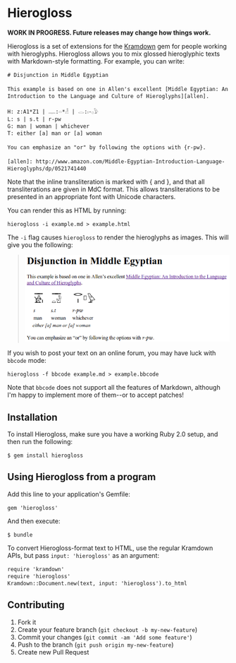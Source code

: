 # Hierogloss

**WORK IN PROGRESS. Future releases may change how things work.**

Hierogloss is a set of extensions for the [Kramdown][] gem for people
working with hieroglyphs.  Hierogloss allows you to mix glossed
hieroglyphic texts with Markdown-style formatting.  For example, you can
write:

    # Disjunction in Middle Egyptian

    This example is based on one in Allen's excellent [Middle Egyptian: An
    Introduction to the Language and Culture of Hieroglyphs][allen].

    H: z:A1*Z1 | 𓊃:𓏏*𓁐 | 𓂋:𓏤-𓊪𓅱
    L: s | s.t | r-pw
    G: man | woman | whichever
    T: either [a] man or [a] woman

    You can emphasize an "or" by following the options with {r-pw}.

    [allen]: http://www.amazon.com/Middle-Egyptian-Introduction-Language-Hieroglyphs/dp/0521741440

Note that the inline transliteration is marked with \{ and \}, and that all
transliterations are given in MdC format.  This allows transliterations to
be presented in an appropriate font with Unicode characters.

You can render this as HTML by running:

    hierogloss -i example.md > example.html

The `-i` flag causes `hierogloss` to render the hieroglyphs as images.
This will give you the following:

> ![](examples/disjunction.png)

If you wish to post your text on an online forum, you may have luck with
`bbcode` mode:

    hierogloss -f bbcode example.md > example.bbcode

Note that `bbcode` does not support all the features of Markdown, although
I'm happy to implement more of them--or to accept patches!

## Installation

To install Hierogloss, make sure you have a working Ruby 2.0 setup, and
then run the following:

    $ gem install hierogloss

## Using Hierogloss from a program

Add this line to your application's Gemfile:

    gem 'hierogloss'

And then execute:

    $ bundle

To convert Hierogloss-format text to HTML, use the regular Kramdown APIs,
but pass `input: 'hierogloss'` as an argument:

    require 'kramdown'
    require 'hierogloss'
    Kramdown::Document.new(text, input: 'hierogloss').to_html

## Contributing

1. Fork it
2. Create your feature branch (`git checkout -b my-new-feature`)
3. Commit your changes (`git commit -am 'Add some feature'`)
4. Push to the branch (`git push origin my-new-feature`)
5. Create new Pull Request

[kramdown]: http://kramdown.gettalong.org/
